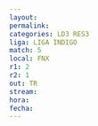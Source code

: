 ```yaml
---
layout: 
permalink: 
categories: LD3 RES3
liga: LIGA INDIGO
match: 5
local: FNX
r1: 2
r2: 1
out: TR
stream: 
hora: 
fecha:
---
```


